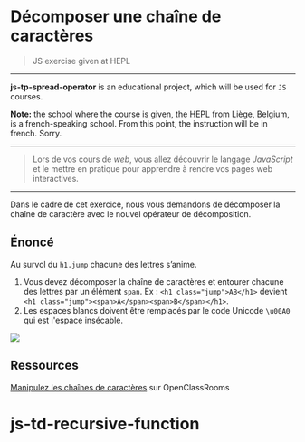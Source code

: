 # Décomposer une chaîne de caractères
> JS exercise given at HEPL

* * *

**js-tp-spread-operator** is an educational project, which will be used for `JS` courses.

**Note:** the school where the course is given, the [HEPL](http://www.provincedeliege.be/hauteecole) from Liège, Belgium, is a french-speaking school. From this point, the instruction will be in french. Sorry.

* * *

> Lors de vos cours de *web*, vous allez découvrir le langage *JavaScript* et le mettre en pratique pour apprendre à rendre vos pages web interactives.  

* * *
Dans le cadre de cet exercice, nous vous demandons de décomposer la chaîne de caractère avec le nouvel opérateur de décomposition. 

## Énoncé

Au survol du `h1.jump` chacune des lettres s’anime.

1. Vous devez décomposer la chaîne de caractères et entourer chacune des lettres par un élément `span`. Ex : `<h1 class="jump">AB</h1>` devient `<h1 class="jump"><span>A</span><span>B</span></h1>`.
2. Les espaces blancs doivent être remplacés par le code Unicode `\u00A0` qui est l'espace insécable.



![](./readme.gif)



## Ressources

[Manipulez les chaînes de caractères](https://openclassrooms.com/fr/courses/2984401-apprenez-a-coder-avec-javascript/3195501-manipulez-les-chaines-de-caracteres) sur OpenClassRooms

# js-td-recursive-function
